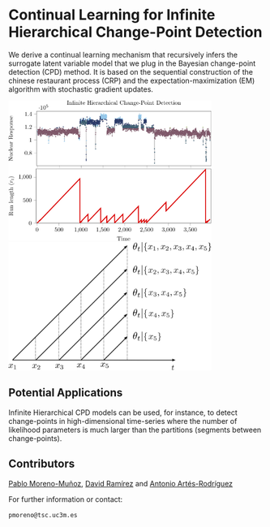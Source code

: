 # Continual Learning for Infinite Hierarchical Change-Point Detection

We derive a continual learning mechanism that recursively infers the surrogate latent variable model that we plug in the Bayesian change-point detection (CPD) method. It is based on the sequential construction of the chinese restaurant process (CRP) and the expectation-maximization (EM) algorithm with stochastic gradient updates.

<img src="tmp/ihcpd.png" width="400"> <img src="tmp/illustration_threads.png" width="400">

## Potential Applications
Infinite Hierarchical CPD models can be used, for instance, to detect change-points in high-dimensional time-series where the number of likelihood parameters is much larger than the partitions (segments between change-points). 

## Contributors

[Pablo Moreno-Muñoz](http://www.tsc.uc3m.es/~pmoreno/), [David Ramírez](https://ramirezgd.github.io/) and [Antonio Artés-Rodríguez](http://www.tsc.uc3m.es/~antonio/)

For further information or contact:
```
pmoreno@tsc.uc3m.es
```
